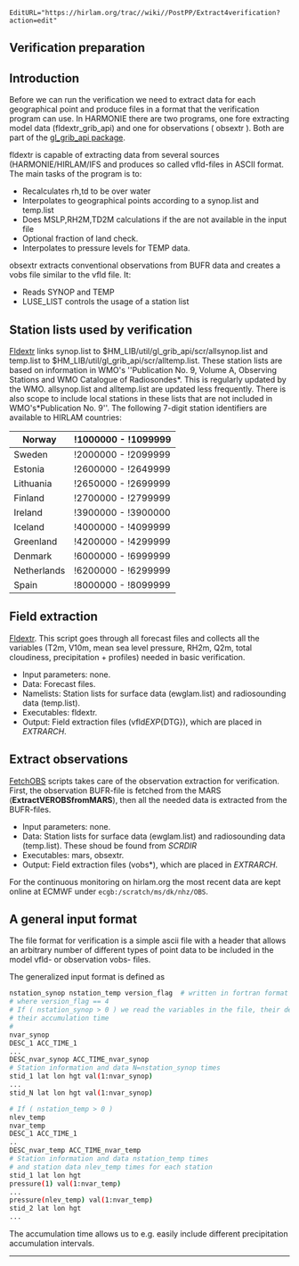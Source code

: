 ```@meta
EditURL="https://hirlam.org/trac//wiki//PostPP/Extract4verification?action=edit"
```

## Verification preparation
## Introduction

Before we can run the verification we need to extract data for each geographical point and produce files in a format that the verification program can use. In HARMONIE there are two programs, one fore extracting model data (fldextr_grib_api) and one for observations ( obsextr ). Both are part of the [gl_grib_api package](https://hirlam.org/trac/browser/Harmonie/util/gl_grib_api). 

  fldextr is capable of extracting data from several sources (HARMONIE/HIRLAM/IFS and produces so called vfld-files in ASCII format. The main tasks of the program is to:

   - Recalculates rh,td to be over water
   - Interpolates to geographical points according to a synop.list and temp.list
   - Does MSLP,RH2M,TD2M calculations if the are not available in the input file
   - Optional fraction of land check.
   - Interpolates to pressure levels for TEMP data.

  obsextr extracts conventional observations from BUFR data and creates a vobs file similar to the vfld file. It:

   - Reads SYNOP and TEMP
   - LUSE_LIST controls the usage of a station list

## Station lists used by verification
[Fldextr](https://hirlam.org/trac/browser/Harmonie/scr/Fldextr) links  synop.list to $HM_LIB/util/gl_grib_api/scr/allsynop.list  and temp.list to $HM_LIB/util/gl_grib_api/scr/alltemp.list. These station lists are based on information in WMO's ''Publication No. 9, Volume A, Observing Stations 
and WMO Catalogue of Radiosondes*. This is regularly updated by the WMO. allsynop.list and alltemp.list are updated less frequently. There is also scope to include local stations in these lists that are not included in WMO's*Publication No. 9''. The following 7-digit station identifiers are available to HIRLAM countries:

|Norway       |!1000000 - !1099999 |
| --- | --- |
|Sweden       |!2000000 - !2099999 |
|Estonia      |!2600000 - !2649999 |
|Lithuania    |!2650000 - !2699999 |
|Finland      |!2700000 - !2799999 |
|Ireland      |!3900000 - !3900000 |
|Iceland      |!4000000 - !4099999 |
|Greenland    |!4200000 - !4299999 |
|Denmark      |!6000000 - !6999999 |
|Netherlands  |!6200000 - !6299999 |
|Spain        |!8000000 - !8099999 |

## Field extraction

[Fldextr](https://hirlam.org/trac/browser/Harmonie/scr/Fldextr). This script goes through all forecast files and 
collects all the variables (T2m, V10m, mean sea level pressure, RH2m, Q2m, total cloudiness, precipitation + profiles) 
needed in basic verification.

 * Input parameters: none.
 * Data: Forecast files.
 * Namelists: Station lists for surface data (ewglam.list) and radiosounding data (temp.list).
 * Executables: fldextr.
 * Output: Field extraction files (vfld${EXP}${DTG}), which are placed in *EXTRARCH*.

## Extract observations

[FetchOBS](https://hirlam.org/trac/browser/Harmonie/scr/FetchOBS) scripts takes care of the observation 
extraction for verification. First, the observation BUFR-file is fetched from the MARS (**ExtractVEROBSfromMARS**), 
then all the needed data is extracted from the BUFR-files.

 * Input parameters: none.  
 * Data:  Station lists for surface data (ewglam.list) and radiosounding data (temp.list). These shoud be found from *SCRDIR*  
 * Executables: mars, obsextr.  
 * Output: Field extraction files (vobs*), which are placed in *EXTRARCH*.

For the continuous monitoring on hirlam.org the most recent data are kept online at ECMWF under `ecgb:/scratch/ms/dk/nhz/OBS`.

## A general input format

The file format for verification is a simple ascii file with a header that allows an arbitrary number of different types of point data to be included in the model vfld- or observation vobs- files.

The generalized input format is defined as 

```bash
nstation_synop nstation_temp version_flag  # written in fortran format '(1x,3I6)' )
# where version_flag == 4
# If ( nstation_synop > 0 ) we read the variables in the file, their descriptors and
# their accumulation time
#
nvar_synop
DESC_1 ACC_TIME_1
...
DESC_nvar_synop ACC_TIME_nvar_synop
# Station information and data N=nstation_synop times
stid_1 lat lon hgt val(1:nvar_synop)
...
stid_N lat lon hgt val(1:nvar_synop)

# If ( nstation_temp > 0 )
nlev_temp
nvar_temp
DESC_1 ACC_TIME_1
..
DESC_nvar_temp ACC_TIME_nvar_temp
# Station information and data nstation_temp times
# and station data nlev_temp times for each station
stid_1 lat lon hgt
pressure(1) val(1:nvar_temp)
...
pressure(nlev_temp) val(1:nvar_temp)
stid_2 lat lon hgt
...
```

The accumulation time allows us to e.g. easily include different precipitation accumulation intervals.


----


